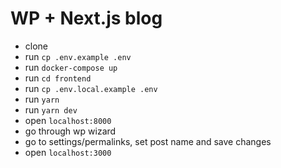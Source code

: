 # WP + Next.js blog

- clone
- run `cp .env.example .env`
- run `docker-compose up`
- run `cd frontend`
- run `cp .env.local.example .env`
- run `yarn`
- run `yarn dev`
- open `localhost:8000`
- go through wp wizard
- go to settings/permalinks, set post name and save changes
- open `localhost:3000`
